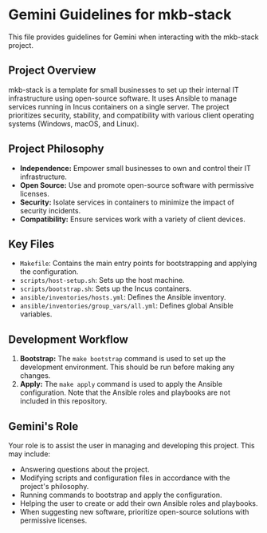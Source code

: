 # Gemini Guidelines for mkb-stack

This file provides guidelines for Gemini when interacting with the mkb-stack project.

## Project Overview

mkb-stack is a template for small businesses to set up their internal IT infrastructure using open-source software. It uses Ansible to manage services running in Incus containers on a single server. The project prioritizes security, stability, and compatibility with various client operating systems (Windows, macOS, and Linux).

## Project Philosophy

*   **Independence:** Empower small businesses to own and control their IT infrastructure.
*   **Open Source:** Use and promote open-source software with permissive licenses.
*   **Security:** Isolate services in containers to minimize the impact of security incidents.
*   **Compatibility:** Ensure services work with a variety of client devices.

## Key Files

*   `Makefile`: Contains the main entry points for bootstrapping and applying the configuration.
*   `scripts/host-setup.sh`: Sets up the host machine.
*   `scripts/bootstrap.sh`: Sets up the Incus containers.
*   `ansible/inventories/hosts.yml`: Defines the Ansible inventory.
*   `ansible/inventories/group_vars/all.yml`: Defines global Ansible variables.

## Development Workflow

1.  **Bootstrap:** The `make bootstrap` command is used to set up the development environment. This should be run before making any changes.
2.  **Apply:** The `make apply` command is used to apply the Ansible configuration. Note that the Ansible roles and playbooks are not included in this repository.

## Gemini's Role

Your role is to assist the user in managing and developing this project. This may include:

*   Answering questions about the project.
*   Modifying scripts and configuration files in accordance with the project's philosophy.
*   Running commands to bootstrap and apply the configuration.
*   Helping the user to create or add their own Ansible roles and playbooks.
*   When suggesting new software, prioritize open-source solutions with permissive licenses.